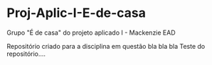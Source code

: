 # Proj-Aplic-I-E-de-casa
Grupo "É de casa" do projeto aplicado I - Mackenzie EAD

Repositório criado para a disciplina em questão bla bla bla 
Teste do repositório....
